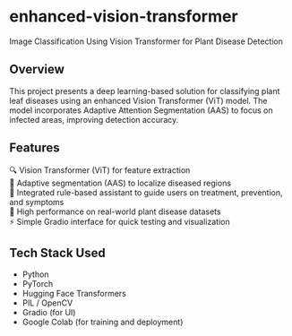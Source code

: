 # enhanced-vision-transformer  
Image Classification Using Vision Transformer for Plant Disease Detection  

## Overview  
This project presents a deep learning-based solution for classifying plant leaf diseases using an enhanced Vision Transformer (ViT) model. The model incorporates Adaptive Attention Segmentation (AAS) to focus on infected areas, improving detection accuracy.

## Features  
🔍 Vision Transformer (ViT) for feature extraction  
🧠 Adaptive segmentation (AAS) to localize diseased regions  
💬 Integrated rule-based assistant to guide users on treatment, prevention, and symptoms  
🌿 High performance on real-world plant disease datasets  
⚡ Simple Gradio interface for quick testing and visualization  

## Tech Stack Used  
- Python  
- PyTorch  
- Hugging Face Transformers  
- PIL / OpenCV  
- Gradio (for UI)  
- Google Colab (for training and deployment)  
